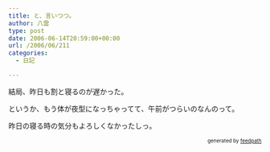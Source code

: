 ```yaml
---
title: と、言いつつ。
author: 八雲
type: post
date: 2006-06-14T20:59:00+00:00
url: /2006/06/211
categories:
  - 日記

---
```

結局、昨日も割と寝るのが遅かった。

というか、もう体が夜型になっちゃってて、午前がつらいのなんのって。

昨日の寝る時の気分もよろしくなかったしっ。<!--
feedpath info start
-->

<div style="text-align: right; font-size: 10px;">
  &nbsp;&nbsp;<span>generated by <a href="http://feedpath.jp">feedpath</a></span>
</div>

<!--
feedpath info end
-->